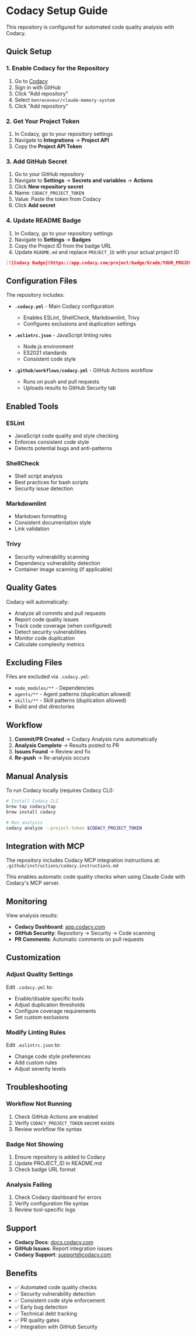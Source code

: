 # Codacy Setup Guide

This repository is configured for automated code quality analysis with Codacy.

## Quick Setup

### 1. Enable Codacy for the Repository

1. Go to [Codacy](https://app.codacy.com/)
2. Sign in with GitHub
3. Click "Add repository"
4. Select `benreceveur/claude-memory-system`
5. Click "Add repository"

### 2. Get Your Project Token

1. In Codacy, go to your repository settings
2. Navigate to **Integrations** → **Project API**
3. Copy the **Project API Token**

### 3. Add GitHub Secret

1. Go to your GitHub repository
2. Navigate to **Settings** → **Secrets and variables** → **Actions**
3. Click **New repository secret**
4. Name: `CODACY_PROJECT_TOKEN`
5. Value: Paste the token from Codacy
6. Click **Add secret**

### 4. Update README Badge

1. In Codacy, go to your repository settings
2. Navigate to **Settings** → **Badges**
3. Copy the Project ID from the badge URL
4. Update `README.md` and replace `PROJECT_ID` with your actual project ID

```markdown
[![Codacy Badge](https://app.codacy.com/project/badge/Grade/YOUR_PROJECT_ID)](...)
```

## Configuration Files

The repository includes:

- **`.codacy.yml`** - Main Codacy configuration
  - Enables ESLint, ShellCheck, Markdownlint, Trivy
  - Configures exclusions and duplication settings

- **`.eslintrc.json`** - JavaScript linting rules
  - Node.js environment
  - ES2021 standards
  - Consistent code style

- **`.github/workflows/codacy.yml`** - GitHub Actions workflow
  - Runs on push and pull requests
  - Uploads results to GitHub Security tab

## Enabled Tools

### ESLint
- JavaScript code quality and style checking
- Enforces consistent code style
- Detects potential bugs and anti-patterns

### ShellCheck
- Shell script analysis
- Best practices for bash scripts
- Security issue detection

### Markdownlint
- Markdown formatting
- Consistent documentation style
- Link validation

### Trivy
- Security vulnerability scanning
- Dependency vulnerability detection
- Container image scanning (if applicable)

## Quality Gates

Codacy will automatically:
- Analyze all commits and pull requests
- Report code quality issues
- Track code coverage (when configured)
- Detect security vulnerabilities
- Monitor code duplication
- Calculate complexity metrics

## Excluding Files

Files are excluded via `.codacy.yml`:
- `node_modules/**` - Dependencies
- `agents/**` - Agent patterns (duplication allowed)
- `skills/**` - Skill patterns (duplication allowed)
- Build and dist directories

## Workflow

1. **Commit/PR Created** → Codacy Analysis runs automatically
2. **Analysis Complete** → Results posted to PR
3. **Issues Found** → Review and fix
4. **Re-push** → Re-analysis occurs

## Manual Analysis

To run Codacy locally (requires Codacy CLI):

```bash
# Install Codacy CLI
brew tap codacy/tap
brew install codacy

# Run analysis
codacy analyze --project-token $CODACY_PROJECT_TOKEN
```

## Integration with MCP

The repository includes Codacy MCP integration instructions at:
`.github/instructions/codacy.instructions.md`

This enables automatic code quality checks when using Claude Code with Codacy's MCP server.

## Monitoring

View analysis results:
- **Codacy Dashboard**: [app.codacy.com](https://app.codacy.com)
- **GitHub Security**: Repository → Security → Code scanning
- **PR Comments**: Automatic comments on pull requests

## Customization

### Adjust Quality Settings

Edit `.codacy.yml` to:
- Enable/disable specific tools
- Adjust duplication thresholds
- Configure coverage requirements
- Set custom exclusions

### Modify Linting Rules

Edit `.eslintrc.json` to:
- Change code style preferences
- Add custom rules
- Adjust severity levels

## Troubleshooting

### Workflow Not Running

1. Check GitHub Actions are enabled
2. Verify `CODACY_PROJECT_TOKEN` secret exists
3. Review workflow file syntax

### Badge Not Showing

1. Ensure repository is added to Codacy
2. Update PROJECT_ID in README.md
3. Check badge URL format

### Analysis Failing

1. Check Codacy dashboard for errors
2. Verify configuration file syntax
3. Review tool-specific logs

## Support

- **Codacy Docs**: [docs.codacy.com](https://docs.codacy.com)
- **GitHub Issues**: Report integration issues
- **Codacy Support**: support@codacy.com

## Benefits

- ✅ Automated code quality checks
- ✅ Security vulnerability detection
- ✅ Consistent code style enforcement
- ✅ Early bug detection
- ✅ Technical debt tracking
- ✅ PR quality gates
- ✅ Integration with GitHub Security
